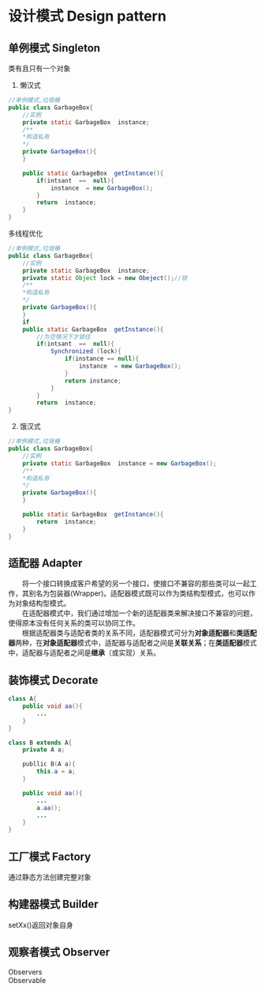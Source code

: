 # 设计模式 Design pattern

## 单例模式 Singleton

类有且只有一个对象<br>
1.  懒汉式
```java
//单例模式,垃圾桶
public class GarbageBox{
    //实例
    private static GarbageBox  instance;
    /**
    *构造私有
    */
    private GarbageBox(){
    }

    public static GarbageBox  getInstance(){
        if(intsant  ==  null){
            instance  = new GarbageBox();   
        }
        return  instance;
    }
}
```
多线程优化
```java
//单例模式,垃圾桶
public class GarbageBox{
    //实例
    private static GarbageBox  instance;
    private static Object lock = new Obeject();//锁
    /**
    *构造私有
    */
    private GarbageBox(){
    }
    if
    public static GarbageBox  getInstance(){
        //为空情况下才锁住
        if(intsant  ==  null){
            Synchronized (lock){
                if(instance == null){
                    instance  = new GarbageBox();   
                }
                return instance;
            }
        }
        return  instance;
}
```

2.  饿汉式                              
```java
//单例模式,垃圾桶
public class GarbageBox{
    //实例
    private static GarbageBox  instance = new GarbageBox();
    /**
    *构造私有
    */
    private GarbageBox(){
    }

    public static GarbageBox  getInstance(){
        return  instance;
    }
}
```
## 适配器 Adapter

&emsp;&emsp;将一个接口转换成客户希望的另一个接口，使接口不兼容的那些类可以一起工作，其别名为包装器(Wrapper)。适配器模式既可以作为类结构型模式，也可以作为对象结构型模式。<br>
&emsp;&emsp;在适配器模式中，我们通过增加一个新的适配器类来解决接口不兼容的问题，使得原本没有任何关系的类可以协同工作。<br>
&emsp;&emsp;根据适配器类与适配者类的关系不同，适配器模式可分为**对象适配器**和**类适配器**两种，在**对象适配器**模式中，适配器与适配者之间是**关联关系**；在**类适配器**模式中，适配器与适配者之间是**继承**（或实现）关系。

## 装饰模式  Decorate

```java
class A{
    public void aa(){
        ...
    }
}

class B extends A{
    private A a;

    publlic B(A a){
        this.a = a;
    }

    public void aa(){
        ...
        a.aa();
        ...
    }
}
```
## 工厂模式 Factory

通过静态方法创建完整对象 

## 构建器模式 Builder

setXx()返回对象自身

## 观察者模式 Observer

Observers<br>
Observable<br>
